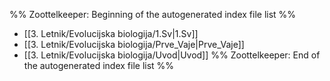 %% Zoottelkeeper: Beginning of the autogenerated index file list  %%
-  [[3. Letnik/Evolucijska biologija/1.Sv|1.Sv]]
-  [[3. Letnik/Evolucijska biologija/Prve_Vaje|Prve_Vaje]]
-  [[3. Letnik/Evolucijska biologija/Uvod|Uvod]]
%% Zoottelkeeper: End of the autogenerated index file list  %%
